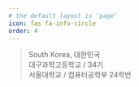```yaml
---
# the default layout is 'page'
icon: fas fa-info-circle
order: 4
---
```

> South Korea, 대한민국\
> 대구과학고등학교 / 34기\
> 서울대학교 / 컴퓨터공학부 24학번
